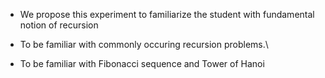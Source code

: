 - We propose this experiment to familiarize the student with fundamental notion of recursion 

- To be familiar with commonly occuring recursion problems.\

- To be familiar with Fibonacci sequence and Tower of Hanoi
